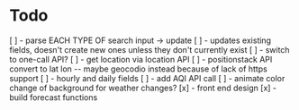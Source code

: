 # Todo

[ ] - parse EACH TYPE OF search input -> update
    [ ] - updates existing fields, doesn't create new ones unless they don't currently exist
[ ] - switch to one-call API?
    [ ] - get location via location API 
    [ ] - positionstack API convert to lat lon
        -- maybe geocodio instead because of lack of https support
    [ ] - hourly and daily fields
[ ] - add AQI API call
[ ] - animate color change of background for weather changes?
[x] - front end design
[x] - build forecast functions